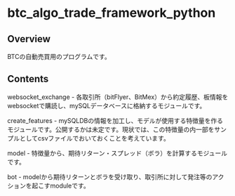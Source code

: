 # btc_algo_trade_framework_python

## Overview
BTCの自動売買用のプログラムです。

## Contents
websocket_exchange - 各取引所（bitFlyer、BitMex）から約定履歴、板情報をwebsocketで購読し、mySQLデータベースに格納するモジュールです。

create_features - mySQLDBの情報を加工し、モデルが使用する特徴量を作るモジュールです。公開するかは未定です。現状では、この特徴量の内一部をサンプルとしてcsvファイルでおいておくことを考えています。

model - 特徴量から、期待リターン・スプレッド（ボラ）を計算するモジュールです。

bot - modelから期待リターンとボラを受け取り、取引所に対して発注等のアクションを起こすmoduleです。
